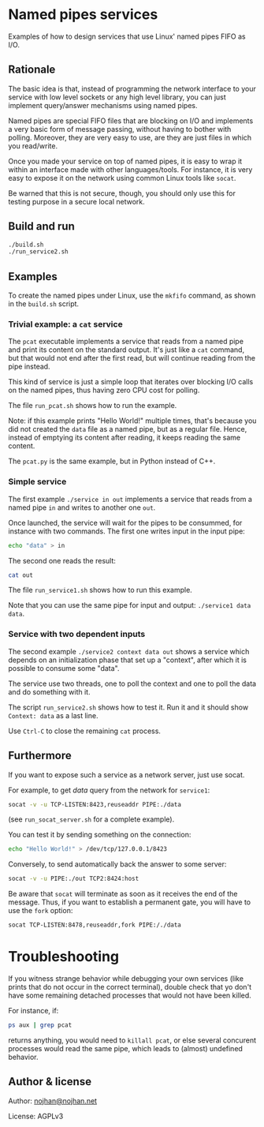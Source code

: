 Named pipes services
====================

Examples of how to design services that use Linux' named pipes FIFO as I/O.


Rationale
---------

The basic idea is that, instead of programming the network interface
to your service with low level sockets or any high level library,
you can just implement query/answer mechanisms using named pipes.

Named pipes are special FIFO files that are blocking on I/O
and implements a very basic form of message passing,
without having to bother with polling.
Moreover, they are very easy to use, are they are just files
in which you read/write.

Once you made your service on top of named pipes,
it is easy to wrap it within an interface made with other languages/tools.
For instance, it is very easy to expose it on the network using common Linux tools like `socat`.

Be warned that this is not secure, though, you should only use this for testing
purpose in a secure local network.


Build and run
-------------

```sh
./build.sh
./run_service2.sh
```

Examples
--------

To create the named pipes under Linux, use the `mkfifo` command, as shown in the `build.sh`
script.

### Trivial example: a `cat` service

The `pcat` executable implements a service that reads from a named pipe and
print its content on the standard output.
It's just like a `cat` command, but that would not end after the first read, but
will continue reading from the pipe instead.

This kind of service is just a simple loop that iterates over blocking I/O calls
on the named pipes, thus having zero CPU cost for polling.

The file `run_pcat.sh` shows how to run the example.

Note: if this example prints "Hello World!" multiple times, that's because you
did not created the `data` file as a named pipe, but as a regular file. Hence,
instead of emptying its content after reading, it keeps reading the same
content.

The `pcat.py` is the same example, but in Python instead of C++.


### Simple service

The first example `./service in out` implements a service
that reads from a named pipe `in` and writes to another one `out`.

Once launched, the service will wait for the pipes to be consummed,
for instance with two commands.
The first one writes input in the input pipe:
```sh
echo "data" > in
```
The second one reads the result:
```sh
cat out
```

The file `run_service1.sh` shows how to run this example.

Note that you can use the same pipe for input and output: `./service1 data data`.


### Service with two dependent inputs

The second example `./service2 context data out` shows a service
which depends on an initialization phase that set up a "context",
after which it is possible to consume some "data".

The service use two threads, one to poll the context and one to poll the data
and do something with it.

The script `run_service2.sh` shows how to test it.
Run it and it should show `Context: data` as a last line.

Use `Ctrl-C` to close the remaining `cat` process.


Furthermore
-----------

If you want to expose such a service as a network server, just use socat.

For example, to get _data_ query from the network for `service1`:
```sh
socat -v -u TCP-LISTEN:8423,reuseaddr PIPE:./data
```
(see `run_socat_server.sh` for a complete example).

You can test it by sending something on the connection:
```sh
echo "Hello World!" > /dev/tcp/127.0.0.1/8423
```

Conversely, to send automatically back the answer to some server:
```sh
socat -v -u PIPE:./out TCP2:8424:host
```

Be aware that `socat` will terminate as soon as it receives the end of the message.
Thus, if you want to establish a permanent gate, you will have to use the `fork`
option:
```sh
socat TCP-LISTEN:8478,reuseaddr,fork PIPE:/./data
```


Troubleshooting
===============

If you witness strange behavior while debugging your own services (like prints
that do not occur in the correct terminal), double check that yo don't have some
remaining detached processes that would not have been killed.

For instance, if:
```sh
ps aux | grep pcat
```
returns anything, you would need to `killall pcat`, or else several concurent
processes would read the same pipe, which leads to (almost) undefined behavior.


Author & license
----------------

Author: nojhan@nojhan.net

License: AGPLv3


